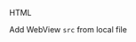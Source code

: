 HTML
<snippet id='web-view-xml-local-file'/>

Add WebView `src` from local file
<snippet id='web-view-src-local-file'/>